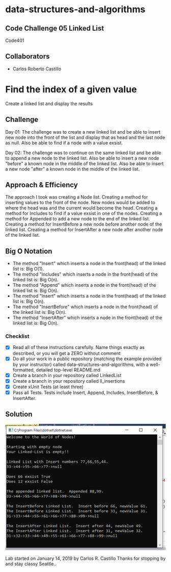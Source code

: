 # data-structures-and-algorithms
## Code Challenge 05 Linked List
Code401 

## Collaborators
- Carlos Roberto Castillo


# Find the index of a given value
<!-- Short summary or background information -->
Create a linked list and display the results

## Challenge
<!-- Description of the challenge -->
Day 01: The challenge was to create a new linked list and be able to insert new node into the front of the list and display that as head and the last node as null.  Also be able to find if a node with a value exsist.

Day 02: The challenge was to continue on the same linked list and be able to append a new node to the linked list.  Also be able to insert a new node "before" a known node in the middle of the linked list.  Also be able to insert a new node "after" a known node in the middle of the linked list.

## Approach & Efficiency

<!-- What approach did you take? Why? What is the Big O space/time for this approach? -->
The approach I took was creating a Node list.  Creating a method for inserting values to the front of the node.  New nodes would be added to where the head was and the current would become the head.
Creating a method for Includes to find if a value exsist in one of the nodes.
Creating a method for Appended to add a new node to the end of the linked list.
Creating a method for InsertBefore a new node before another node of the linked list.
Creating a method for InsertAfter a new node after another node of the linked list.

## Big O Notation
* The method "Insert" which inserts a node in the front(head) of the linked list is:  Big O(1).
* The method "Includes" which inserts a node in the front(head) of the linked list is:  Big O(n).
* The method "Append" which inserts a node in the front(head) of the linked list is:  Big O(n).
* The method "Insert" which inserts a node in the front(head) of the linked list is:  Big O(n).
* The method "InsertBefore" which inserts a node in the front(head) of the linked list is:  Big O(n).
* The method "InsertAfter" which inserts a node in the front(head) of the linked list is:  Big O(n).

### Checklist

- [x] Read all of these instructions carefully. Name things exactly as described, or you will get a ZERO without comment
- [x] Do all your work in a public repository (matching the example provided by your instructor) called data-structures-and-algorithms, with a well-formatted, detailed top-level README.md
- [x] Create a branch in your repository called LinkedList
- [x] Create a branch in your repository called ll_insertions
- [x] Create xUnit Tests (at least three)
- [X] Pass all Tests.  Tests include Insert, Append, Includes, InsertBefore, & InsertAfter.

## Solution
<!-- Embedded whiteboard image -->
![](../../assets/LinkedListTwo.PNG?raw=true)

Lab started on January 14, 2019 by Carlos R. Castillo
Thanks for stopping by and stay classy Seattle..
